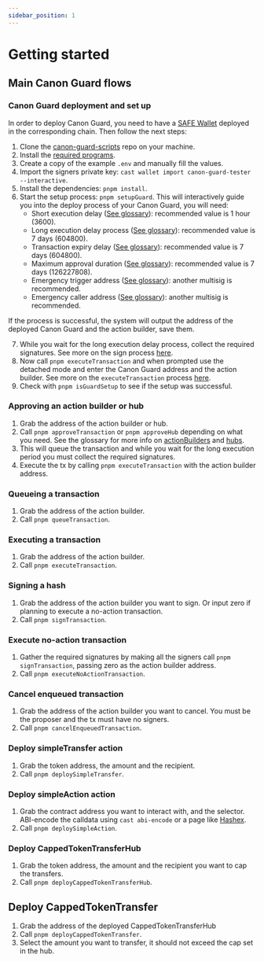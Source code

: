 ```yaml
---
sidebar_position: 1
---
```


# Getting started

## Main Canon Guard flows

### Canon Guard deployment and set up

In order to deploy Canon Guard, you need to have a [SAFE Wallet](https://app.safe.global/welcome) deployed in the corresponding chain. Then follow the next steps:

1) Clone the [canon-guard-scripts](https://github.com/defi-wonderland/canon-guard-scripts) repo on your machine.
2) Install the [required programs](https://github.com/defi-wonderland/canon-guard-scripts?tab=readme-ov-file#prerequisites).
3) Create a copy of the example `.env` and manually fill the values.
4) Import the signers private key: `cast wallet import canon-guard-tester --interactive`.
5) Install the dependencies: `pnpm install`. 
6) Start the setup process: `pnpm setupGuard`. This will interactively guide you into the deploy process of your Canon Guard, you will need:
    - Short execution delay ([See glossary](../concepts/glossary.md#short-execution-delay)): recommended value is 1 hour (3600).
    - Long execution delay process ([See glossary](../concepts/glossary.md#long-execution-delay)): recommended value is 7 days (604800).
    - Transaction expiry delay ([See glossary](../concepts/glossary.md#transaction-expiry-delay)): recommended value is 7 days (604800).
    - Maximum approval duration ([See glossary](../concepts/glossary.md#maximum-approval-duration)): recommended value is 7 days (126227808).
    - Emergency trigger address ([See glossary](../concepts/glossary.md#emergency-trigger)): another multisig is recommended.
    - Emergency caller address ([See glossary](../concepts/glossary.md#emergency-caller)): another multisig is recommended.

If the process is successful, the system will output the address of the deployed Canon Guard and the action builder, save them.

7) While you wait for the long execution delay process, collect the required signatures. See more on the sign process [here](#signing-a-hash).
8) Now call `pnpm executeTransaction` and when prompted use the detached mode and enter the Canon Guard address and the action builder. See more on the `executeTransaction` process [here](#executing-a-transaction).
9) Check with `pnpm isGuardSetup` to see if the setup was successful.

### Approving an action builder or hub

1) Grab the address of the action builder or hub.
2) Call `pnpm approveTransaction` or `pnpm approveHub` depending on what you need. See the glossary for more info on [actionBuilders](../concepts/glossary.md#action-builder) and [hubs](../concepts/glossary.md#hub).
3) This will queue the transaction and while you wait for the long execution period you must collect the required signatures.
4) Execute the tx by calling `pnpm executeTransaction` with the action builder address.

### Queueing a transaction

1) Grab the address of the action builder.
2) Call `pnpm queueTransaction`.

### Executing a transaction

1) Grab the address of the action builder.
2) Call `pnpm executeTransaction`.

### Signing a hash

1) Grab the address of the action builder you want to sign. Or input zero if planning to execute a no-action transaction.
2) Call `pnpm signTransaction`.

### Execute no-action transaction

1) Gather the required signatures by making all the signers call `pnpm signTransaction`, passing zero as the action builder address.
2) Call `pnpm executeNoActionTransaction`.

### Cancel enqueued transaction

1) Grab the address of the action builder you want to cancel. You must be the proposer and the tx must have no signers.
2) Call `pnpm cancelEnqueuedTransaction`.

### Deploy simpleTransfer action

1) Grab the token address, the amount and the recipient.
2) Call `pnpm deploySimpleTransfer`.

### Deploy simpleAction action

1) Grab the contract address you want to interact with, and the selector. ABI-encode the calldata using `cast abi-encode` or a page like [Hashex](https://abi.hashex.org/).
2) Call `pnpm deploySimpleAction`.

### Deploy CappedTokenTransferHub

1) Grab the token address, the amount and the recipient you want to cap the transfers.
2) Call `pnpm deployCappedTokenTransferHub`.

## Deploy CappedTokenTransfer

1) Grab the address of the deployed CappedTokenTransferHub
2) Call `pnpm deployCappedTokenTransfer`.
3) Select the amount you want to transfer, it should not exceed the cap set in the hub.
